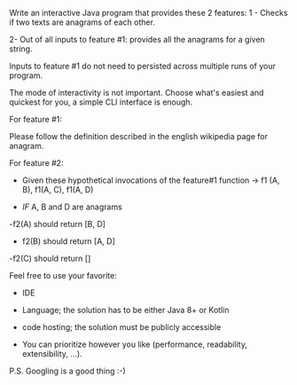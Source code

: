 Write an interactive Java program that provides these 2 features: 1 - Checks if two texts are anagrams of each other.

2- Out of all inputs to feature #1: provides all the anagrams for a given string.

Inputs to feature #1 do not need to persisted across multiple runs of your program.

The mode of interactivity is not important. Choose what's easiest and quickest for you, a simple CLI interface is enough.

For feature #1:

Please follow the definition described in the english wikipedia page for anagram.

For feature #2:

- Given these hypothetical invocations of the feature#1 function -> f1 (A, B), f1(A, C), f1(A, D)

- *IF* A, B and D are anagrams

-f2(A) should return [B, D]

- f2(B) should return [A, D]

-f2(C) should return []

Feel free to use your favorite:

- IDE

- Language; the solution has to be either Java 8+ or Kotlin

- code hosting; the solution must be publicly accessible

- You can prioritize however you like (performance, readability, extensibility, ...).

P.S. Googling is a good thing :-)